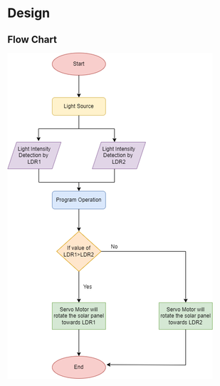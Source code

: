 # Design

## Flow Chart
![FlowChart](https://github.com/nimishpalod/M2_EmbSys/blob/nimish/Project/2_Architecture/FlowChartSolar.drawio.png)
